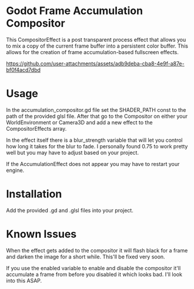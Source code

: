 # Godot Frame Accumulation Compositor

This CompositorEffect is a post transparent process effect that allows you to mix a copy of the current frame buffer into a persistent color buffer. This allows for the creation of frame accumulation-based fullscreen effects.


https://github.com/user-attachments/assets/adb9deba-cba8-4e9f-a87e-bf0f4acd7dbd


# Usage

In the accumulation_compositor.gd file set the SHADER_PATH const to the path of the provided glsl file. After that go to the Compositor on either your WorldEnvironment or Camera3D and add a new effect to the CompositorEffects array.

In the effect itself there is a blur_strength variable that will let you control how long it takes for the blur to fade. I personally found 0.75 to work pretty well but you may have to adjust based on your project.

If the AccumulationEffect does not appear you may have to restart your engine. 

# Installation

Add the provided .gd and .glsl files into your project.

# Known Issues

When the effect gets added to the compositor it will flash black for a frame and darken the image for a short while. This'll be fixed very soon.

If you use the enabled variable to enable and disable the compositor it'll accumulate a frame from before you disabled it which looks bad. I'll look into this ASAP.
